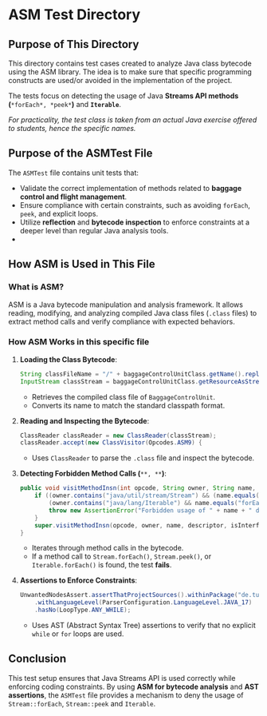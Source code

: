 # **ASM Test Directory**

## **Purpose of This Directory**

This directory contains test cases created to analyze Java class bytecode using the ASM library. The idea is to make sure that specific programming constructs are used/or avoided in the implementation of the project. 

The tests focus on detecting the usage of Java **Streams API methods (**``*forEach*, *peek*``**)** and **`Iterable`**. 

*For practicality, the test class is taken from an actual Java exercise offered to students, hence the specific names.*

## **Purpose of the **ASMTest** File**

The `ASMTest` file contains unit tests that:

- Validate the correct implementation of methods related to **baggage control and flight management**. 
- Ensure compliance with certain constraints, such as avoiding `forEach`, `peek`, and explicit loops.
- Utilize **reflection** and **bytecode inspection** to enforce constraints at a deeper level than regular Java analysis tools.
- 
## **How ASM is Used in This File**

### **What is ASM?**

ASM is a Java bytecode manipulation and analysis framework. It allows reading, modifying, and analyzing compiled Java class files (`.class` files) to extract method calls and verify compliance with expected behaviors.

### **How ASM Works in this specific file**

1. **Loading the Class Bytecode**:

   ```java
   String classFileName = "/" + baggageControlUnitClass.getName().replace('.', '/') + ".class";
   InputStream classStream = baggageControlUnitClass.getResourceAsStream(classFileName);
   ```

    - Retrieves the compiled class file of `BaggageControlUnit`.
    - Converts its name to match the standard classpath format.


2. **Reading and Inspecting the Bytecode**:

   ```java
   ClassReader classReader = new ClassReader(classStream);
   classReader.accept(new ClassVisitor(Opcodes.ASM9) {
   ```

    - Uses `ClassReader` to parse the `.class` file and inspect the bytecode.


3. **Detecting Forbidden Method Calls (**``**, **``**)**:

   ```java
   public void visitMethodInsn(int opcode, String owner, String name, String descriptor, boolean isInterface) {
       if ((owner.contains("java/util/stream/Stream") && (name.equals("forEach") || name.equals("peek"))) ||
           (owner.contains("java/lang/Iterable") && name.equals("forEach"))) {
           throw new AssertionError("Forbidden usage of " + name + " detected in method: " + name);
       }
       super.visitMethodInsn(opcode, owner, name, descriptor, isInterface);
   }
   ```

    - Iterates through method calls in the bytecode.
    - If a method call to `Stream.forEach()`, `Stream.peek()`, or `Iterable.forEach()` is found, the test **fails**.

4. **Assertions to Enforce Constraints**:

   ```java
   UnwantedNodesAssert.assertThatProjectSources().withinPackage("de.tum.cit.ase")
       .withLanguageLevel(ParserConfiguration.LanguageLevel.JAVA_17)
       .hasNo(LoopType.ANY_WHILE);
   ```

    - Uses AST (Abstract Syntax Tree) assertions to verify that no explicit `while` or `for` loops are used.

## **Conclusion**

This test setup ensures that Java Streams API is used correctly while enforcing coding constraints. By using **ASM for bytecode analysis** and **AST assertions**, the `ASMTest` file provides a mechanism to deny the usage of `Stream::forEach`, `Stream::peek` and `Iterable`.

